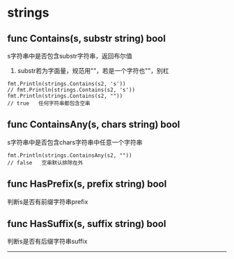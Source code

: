 # strings

## func Contains(s, substr string) bool

s字符串中是否包含substr字符串，返回布尔值

1. substr若为字面量，规范用""，若是一个字符也""，别杠

```
fmt.Println(strings.Contains(s2, 's'))
// fmt.Println(strings.Contains(s2, 's'))
fmt.Println(strings.Contains(s2, ""))
// true   任何字符串都包含空串
```

## func ContainsAny(s, chars string) bool

s字符串中是否包含chars字符串中任意一个字符串

```
fmt.Println(strings.ContainsAny(s2, ""))
// false   空串默认排除在外
```



## func HasPrefix(s, prefix string) bool

判断s是否有前缀字符串prefix




## func HasSuffix(s, suffix string) bool

判断s是否有后缀字符串suffix








































---

